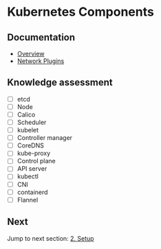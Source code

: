 # Kubernetes Components

## Documentation

- [Overview](https://kubernetes.io/docs/concepts/overview/components/)
- [Network Plugins](https://kubernetes.io/docs/concepts/extend-kubernetes/compute-storage-net/network-plugins/)

## Knowledge assessment

- [ ] etcd
- [ ] Node
- [ ] Calico
- [ ] Scheduler
- [ ] kubelet
- [ ] Controller manager
- [ ] CoreDNS
- [ ] kube-proxy
- [ ] Control plane
- [ ] API server
- [ ] kubectl
- [ ] CNI
- [ ] containerd
- [ ] Flannel

## Next

Jump to next section: [2. Setup](../2-setup/setup.md)

